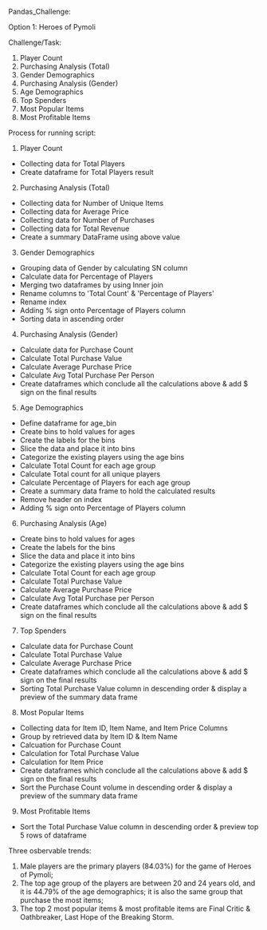 Pandas_Challenge:

Option 1: Heroes of Pymoli

Challenge/Task:
1. Player Count
2. Purchasing Analysis (Total)
3. Gender Demographics
4. Purchasing Analysis (Gender)
5. Age Demographics
6. Top Spenders
7. Most Popular Items
8. Most Profitable Items

Process for running script:
1. Player Count
- Collecting data for Total Players
- Create dataframe for Total Players result

2. Purchasing Analysis (Total)
- Collecting data for Number of Unique Items
- Collecting data for Average Price 
- Collecting data for Number of Purchases
- Collecting data for Total Revenue
- Create a summary DataFrame using above value

3. Gender Demographics
- Grouping data of Gender by calculating SN column
- Calculate data for Percentage of Players
- Merging two dataframes by using Inner join
- Rename columns to 'Total Count' & 'Percentage of Players'
- Rename index
- Adding % sign onto Percentage of Players column
- Sorting data in ascending order

4. Purchasing Analysis (Gender)
- Calculate data for Purchase Count 
- Calculate Total Purchase Value
- Calculate Average Purchase Price
- Calculate Avg Total Purchase Per Person
- Create dataframes which conclude all the calculations above & add $ sign on the final results

5. Age Demographics
- Define dataframe for age_bin
- Create bins to hold values for ages
- Create the labels for the bins
- Slice the data and place it into bins
- Categorize the existing players using the age bins
- Calculate Total Count for each age group
- Calculate Total count for all unique players
- Calculate Percentage of Players for each age group
- Create a summary data frame to hold the calculated results
- Remove header on index
- Adding % sign onto Percentage of Players column

6. Purchasing Analysis (Age)
- Create bins to hold values for ages
- Create the labels for the bins
- Slice the data and place it into bins
- Categorize the existing players using the age bins
- Calculate Total Count for each age group
- Calculate Total Purchase Value
- Calculate Average Purchase Price
- Calculate Avg Total Purchase per Person
- Create dataframes which conclude all the calculations above & add $ sign on the final results

7. Top Spenders
- Calculate data for Purchase Count
- Calculate Total Purchase Value
- Calculate Average Purchase Price
- Create dataframes which conclude all the calculations above & add $ sign on the final results
- Sorting Total Purchase Value column in descending order & display a preview of the summary data frame

8. Most Popular Items
- Collecting data for Item ID, Item Name, and Item Price Columns
- Group by retrieved data by Item ID & Item Name 
- Calcuation for Purchase Count
- Calculation for Total Purchase Value
- Calculation for Item Price
- Create dataframes which conclude all the calculations above & add $ sign on the final results
- Sort the Purchase Count volume in descending order & display a preview of the summary data frame

9. Most Profitable Items
- Sort the Total Purchase Value column in descending order & preview top 5 rows of dataframe


Three osbervable trends:
1. Male players are the primary players (84.03%) for the game of Heroes of Pymoli;
2. The top age group of the players are between 20 and 24 years old, and it is 44.79% of the age 
demographics; it is also the same group that purchase the most items;
3. The top 2 most popular items & most profitable items are Final Critic & Oathbreaker, Last Hope of the Breaking
Storm.